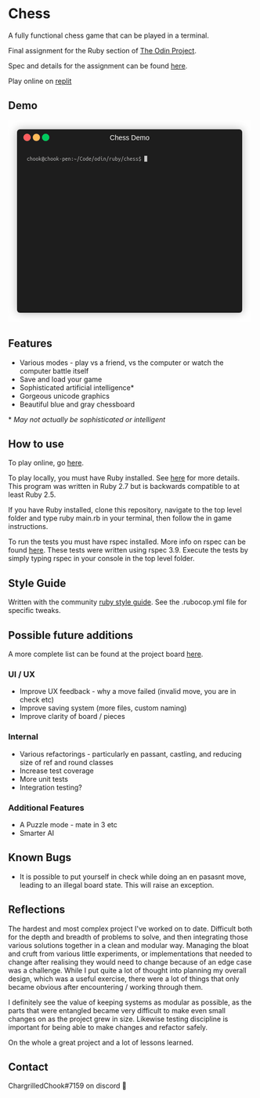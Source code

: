 # Chess

A fully functional chess game that can be played in a terminal.

Final assignment for the Ruby section of [The Odin Project](https://www.theodinproject.com/).

Spec and details for the assignment can be found [here](https://www.theodinproject.com/courses/ruby-programming/lessons/ruby-final-project).

Play online on [replit](https://repl.it/@HappyFrog/chess#README.md)

## Demo

<img src='chess_demo.gif' alt='fools mate'>


## Features

* Various modes - play vs a friend, vs the computer or watch the computer battle itself
* Save and load your game
* Sophisticated artificial intelligence*
* Gorgeous unicode graphics
* Beautiful blue and gray chessboard

\* <em>May not actually be sophisticated or intelligent</em>

## How to use

To play online, go [here](https://repl.it/@HappyFrog/chess#README.md).

To play locally, you must have Ruby installed. See [here](https://www.ruby-lang.org/en/downloads/) for more details. This program was written in Ruby 2.7 but is backwards compatible to at least Ruby 2.5.

If you have Ruby installed, clone this repository, navigate to the top level folder and type ruby main.rb in your terminal, then follow the in game instructions.

To run the tests you must have rspec installed. More info on rspec can be found [here](http://rspec.info/). These tests were written using rspec 3.9. Execute the tests by simply typing rspec in your console in the top level folder.

## Style Guide

Written with the community [ruby style guide](https://rubystyle.guide/). See the .rubocop.yml file for specific tweaks.

## Possible future additions

A more complete list can be found at the project board [here](https://github.com/users/ChargrilledChook/projects/2).

### UI / UX
* Improve UX feedback - why a move failed (invalid move, you are in check etc)
* Improve saving system (more files, custom naming)
* Improve clarity of board / pieces

### Internal
* Various refactorings - particularly en passant, castling, and reducing size of ref and round classes
* Increase test coverage
* More unit tests
* Integration testing?

### Additional Features
* A Puzzle mode - mate in 3 etc
* Smarter AI

## Known Bugs

* It is possible to put yourself in check while doing an en pasasnt move, leading to an illegal board state. This will raise an exception.

## Reflections

The hardest and most complex project I've worked on to date. Difficult both for the depth and breadth of problems to solve, and then integrating those various solutions together in a clean and modular way. Managing the bloat and cruft from various little experiments, or implementations that needed to change after realising they would need to change because of an edge case was a challenge. While I put quite a lot of thought into planning my overall design, which was a useful exercise, there were a lot of things that only became obvious after encountering / working through them.

I definitely see the value of keeping systems as modular as possible, as the parts that were entangled became very difficult to make even small changes on as the project grew in size. Likewise testing discipline is important for being able to make changes and refactor safely.

On the whole a great project and a lot of lessons learned.

## Contact

ChargrilledChook#7159 on discord :chicken:
